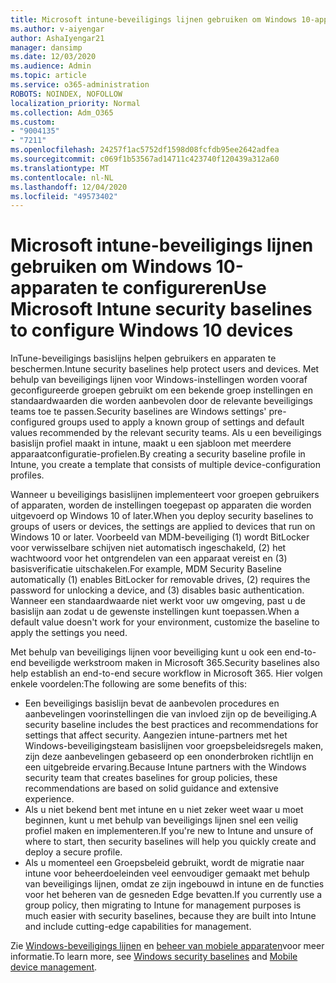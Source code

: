 ```yaml
---
title: Microsoft intune-beveiligings lijnen gebruiken om Windows 10-apparaten te configureren
ms.author: v-aiyengar
author: AshaIyengar21
manager: dansimp
ms.date: 12/03/2020
ms.audience: Admin
ms.topic: article
ms.service: o365-administration
ROBOTS: NOINDEX, NOFOLLOW
localization_priority: Normal
ms.collection: Adm_O365
ms.custom:
- "9004135"
- "7211"
ms.openlocfilehash: 24257f1ac5752df1598d08fcfdb95ee2642adfea
ms.sourcegitcommit: c069f1b53567ad14711c423740f120439a312a60
ms.translationtype: MT
ms.contentlocale: nl-NL
ms.lasthandoff: 12/04/2020
ms.locfileid: "49573402"
---
```

# <a name="use-microsoft-intune-security-baselines-to-configure-windows-10-devices"></a><span data-ttu-id="b7a9f-102">Microsoft intune-beveiligings lijnen gebruiken om Windows 10-apparaten te configureren</span><span class="sxs-lookup"><span data-stu-id="b7a9f-102">Use Microsoft Intune security baselines to configure Windows 10 devices</span></span>

<span data-ttu-id="b7a9f-103">InTune-beveiligings basislijns helpen gebruikers en apparaten te beschermen.</span><span class="sxs-lookup"><span data-stu-id="b7a9f-103">Intune security baselines help protect users and devices.</span></span> <span data-ttu-id="b7a9f-104">Met behulp van beveiligings lijnen voor Windows-instellingen worden vooraf geconfigureerde groepen gebruikt om een bekende groep instellingen en standaardwaarden die worden aanbevolen door de relevante beveiligings teams toe te passen.</span><span class="sxs-lookup"><span data-stu-id="b7a9f-104">Security baselines are Windows settings' pre-configured groups used to apply a known group of settings and default values recommended by the relevant security teams.</span></span> <span data-ttu-id="b7a9f-105">Als u een beveiligings basislijn profiel maakt in intune, maakt u een sjabloon met meerdere apparaatconfiguratie-profielen.</span><span class="sxs-lookup"><span data-stu-id="b7a9f-105">By creating a security baseline profile in Intune, you create a template that consists of multiple device-configuration profiles.</span></span>

<span data-ttu-id="b7a9f-106">Wanneer u beveiligings basislijnen implementeert voor groepen gebruikers of apparaten, worden de instellingen toegepast op apparaten die worden uitgevoerd op Windows 10 of later.</span><span class="sxs-lookup"><span data-stu-id="b7a9f-106">When you deploy security baselines to groups of users or devices, the settings are applied to devices that run on Windows 10 or later.</span></span> <span data-ttu-id="b7a9f-107">Voorbeeld van MDM-beveiliging (1) wordt BitLocker voor verwisselbare schijven niet automatisch ingeschakeld, (2) het wachtwoord voor het ontgrendelen van een apparaat vereist en (3) basisverificatie uitschakelen.</span><span class="sxs-lookup"><span data-stu-id="b7a9f-107">For example, MDM Security Baseline automatically (1) enables BitLocker for removable drives, (2) requires the password for unlocking a device, and (3) disables basic authentication.</span></span> <span data-ttu-id="b7a9f-108">Wanneer een standaardwaarde niet werkt voor uw omgeving, past u de basislijn aan zodat u de gewenste instellingen kunt toepassen.</span><span class="sxs-lookup"><span data-stu-id="b7a9f-108">When a default value doesn't work for your environment, customize the baseline to apply the settings you need.</span></span>

<span data-ttu-id="b7a9f-109">Met behulp van beveiligings lijnen voor beveiliging kunt u ook een end-to-end beveiligde werkstroom maken in Microsoft 365.</span><span class="sxs-lookup"><span data-stu-id="b7a9f-109">Security baselines also help establish an end-to-end secure workflow in Microsoft 365.</span></span> <span data-ttu-id="b7a9f-110">Hier volgen enkele voordelen:</span><span class="sxs-lookup"><span data-stu-id="b7a9f-110">The following are some benefits of this:</span></span>

- <span data-ttu-id="b7a9f-111">Een beveiligings basislijn bevat de aanbevolen procedures en aanbevelingen voorinstellingen die van invloed zijn op de beveiliging.</span><span class="sxs-lookup"><span data-stu-id="b7a9f-111">A security baseline includes the best practices and recommendations for settings that affect security.</span></span> <span data-ttu-id="b7a9f-112">Aangezien intune-partners met het Windows-beveiligingsteam basislijnen voor groepsbeleidsregels maken, zijn deze aanbevelingen gebaseerd op een ononderbroken richtlijn en een uitgebreide ervaring.</span><span class="sxs-lookup"><span data-stu-id="b7a9f-112">Because Intune partners with the Windows security team that creates baselines for group policies, these recommendations are based on solid guidance and extensive experience.</span></span>
- <span data-ttu-id="b7a9f-113">Als u niet bekend bent met intune en u niet zeker weet waar u moet beginnen, kunt u met behulp van beveiligings lijnen snel een veilig profiel maken en implementeren.</span><span class="sxs-lookup"><span data-stu-id="b7a9f-113">If you're new to Intune and unsure of where to start, then security baselines will help you quickly create and deploy a secure profile.</span></span>
- <span data-ttu-id="b7a9f-114">Als u momenteel een Groepsbeleid gebruikt, wordt de migratie naar intune voor beheerdoeleinden veel eenvoudiger gemaakt met behulp van beveiligings lijnen, omdat ze zijn ingebouwd in intune en de functies voor het beheren van de gesneden Edge bevatten.</span><span class="sxs-lookup"><span data-stu-id="b7a9f-114">If you currently use a group policy, then migrating to Intune for management purposes is much easier with security baselines, because they are built into Intune and include cutting-edge capabilities for management.</span></span>

<span data-ttu-id="b7a9f-115">Zie [Windows-beveiligings lijnen](https://go.microsoft.com/fwlink/?linkid=2141503) en [beheer van mobiele apparaten](https://go.microsoft.com/fwlink/?linkid=2141701)voor meer informatie.</span><span class="sxs-lookup"><span data-stu-id="b7a9f-115">To learn more, see [Windows security baselines](https://go.microsoft.com/fwlink/?linkid=2141503) and [Mobile device management](https://go.microsoft.com/fwlink/?linkid=2141701).</span></span>